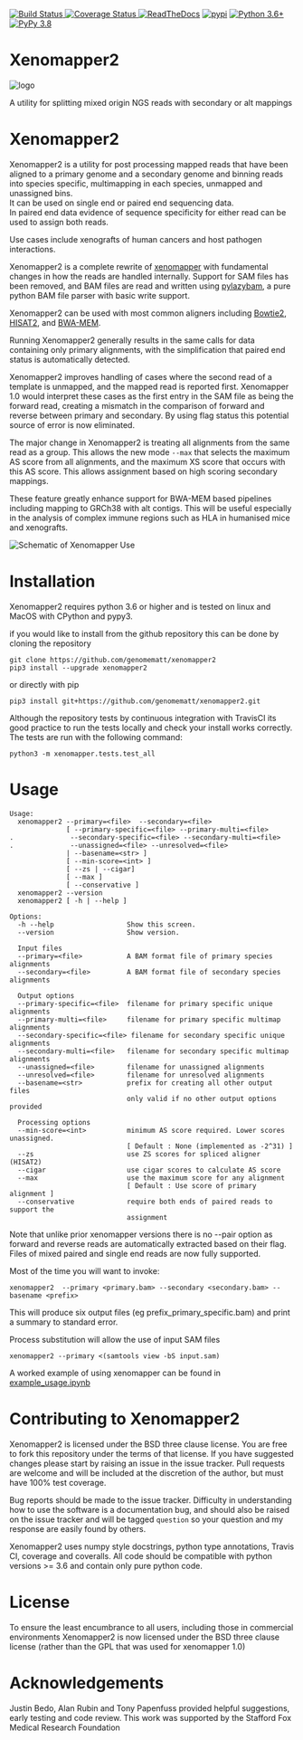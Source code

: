 [![Build Status](https://travis-ci.com/genomematt/xenomapper2.svg?branch=master)
](https://travis-ci.com/genomematt/xenomapper2)
[![Coverage Status](https://coveralls.io/repos/genomematt/xenomapper/badge.svg)
](https://coveralls.io/r/genomematt/xenomapper2)
[![ReadTheDocs](https://readthedocs.org/projects/xenomapper2/badge/?version=latest)](https://xenomapper2.readthedocs.io/en/latest/xenomapper2.html#module-xenomapper2.xenomapper2)
[![pypi](https://img.shields.io/pypi/v/xenomapper2.svg)](https://pypi.python.org/pypi/xenomapper2/)
[![Python 3.6+](https://img.shields.io/badge/python-3.6+-blue.svg)](https://www.python.org/downloads/)
[![PyPy 3.8](https://img.shields.io/badge/PyPy-3.8-brightgreen)](https://www.pypy.org)

# Xenomapper2
![logo](/logo.png "logo")

A utility for splitting mixed origin NGS reads with secondary or alt mappings

Xenomapper2
==========

Xenomapper2 is a utility for post processing mapped reads that have been aligned to a primary genome and a secondary 
genome and binning reads into species specific, multimapping in each species, unmapped and unassigned bins.  
It can be used on single end or paired end sequencing data.  
In paired end data evidence of sequence specificity for either read can be used to assign both reads.

Use cases include xenografts of human cancers and host pathogen interactions.

Xenomapper2 is a complete rewrite of [xenomapper](https://github.com/genomematt/xenomapper) with fundamental changes in 
how the reads are handled internally.
Support for SAM files has been removed, and BAM files are read and written using 
[pylazybam](https://github.com/genomematt/pylazybam), a pure python BAM file parser with basic write support.

Xenomapper2 can be used with most common aligners including 
[Bowtie2](http://bowtie-bio.sourceforge.net/bowtie2/index.shtml), 
[HISAT2](https://ccb.jhu.edu/software/hisat2/), and 
[BWA-MEM](https://github.com/lh3/bwa).

Running Xenomapper2 generally results in the same calls for data containing only primary alignments, with the 
simplification that paired end status is automatically detected.

Xenomapper2 improves handling of cases where the second read of a template is unmapped, and the mapped read is reported 
first. Xenomapper 1.0 would interpret these cases as the first entry in the SAM file as being the forward read, 
creating a mismatch in the comparison of forward and reverse between primary and secondary. By using flag status this 
potential source of error is now eliminated.

The major change in Xenomapper2 is treating all alignments from the same read as a group. This allows the new mode 
`--max` that selects the maximum AS score from all alignments, and the maximum XS score that occurs with this AS score.
This allows assignment based on high scoring secondary mappings.

These feature greatly enhance support for BWA-MEM based pipelines including mapping to GRCh38 with alt contigs. This
will be useful especially in the analysis of complex immune regions such as HLA in humanised mice and xenografts.

![Schematic of Xenomapper Use](/schematic.jpg "Schematic of Xenomapper Use")

Installation
============
Xenomapper2 requires python 3.6 or higher and is tested on linux and MacOS with CPython and pypy3.

<!--Installing from the Python Package Index with pip is the easiest option:

    pip3 install xenomapper2
    
Alternatively -->if you would like to install from the github repository this can be done by cloning the repository

    git clone https://github.com/genomematt/xenomapper2
    pip3 install --upgrade xenomapper2
    
or directly with pip

    pip3 install git+https://github.com/genomematt/xenomapper2.git
	
Although the repository tests by continuous integration with TravisCI its good practice to run the tests locally and 
check your install works correctly.  The tests are run with the following command:

    python3 -m xenomapper.tests.test_all

Usage
=====

    Usage:
      xenomapper2 --primary=<file>  --secondary=<file>
                  [ --primary-specific=<file> --primary-multi=<file>
    .              --secondary-specific=<file> --secondary-multi=<file>
    .              --unassigned=<file> --unresolved=<file>
                  | --basename=<str> ]
                  [ --min-score=<int> ]
                  [ --zs | --cigar]
                  [ --max ]
                  [ --conservative ]
      xenomapper2 --version
      xenomapper2 [ -h | --help ]
    
    Options:
      -h --help                  Show this screen.
      --version                  Show version.
    
      Input files
      --primary=<file>           A BAM format file of primary species alignments
      --secondary=<file>         A BAM format file of secondary species alignments
    
      Output options
      --primary-specific=<file>  filename for primary specific unique alignments
      --primary-multi=<file>     filename for primary specific multimap alignments
      --secondary-specific=<file> filename for secondary specific unique alignments
      --secondary-multi=<file>   filename for secondary specific multimap alignments
      --unassigned=<file>        filename for unassigned alignments
      --unresolved=<file>        filename for unresolved alignments
      --basename=<str>           prefix for creating all other output files
                                 only valid if no other output options provided
    
      Processing options
      --min-score=<int>          minimum AS score required. Lower scores unassigned.
                                 [ Default : None (implemented as -2^31) ]
      --zs                       use ZS scores for spliced aligner (HISAT2)
      --cigar                    use cigar scores to calculate AS score
      --max                      use the maximum score for any alignment
                                 [ Default : Use score of primary alignment ]
      --conservative             require both ends of paired reads to support the
                                 assignment

Note that unlike prior xenomapper versions there is no --pair option as forward
and reverse reads are automatically extracted based on their flag. Files of
mixed paired and single end reads are now fully supported.

Most of the time you will want to invoke:

    xenomapper2  --primary <primary.bam> --secondary <secondary.bam> --basename <prefix>
    
This will produce six output files (eg prefix_primary_specific.bam) and print a summary to standard error.

Process substitution will allow the use of input SAM files

    xenomapper2 --primary <(samtools view -bS input.sam)
     
A worked example of using xenomapper can be found in [example_usage.ipynb](example_usage.ipynb)

Contributing to Xenomapper2
=========================
Xenomapper2 is licensed under the BSD three clause license.  You are free to fork this repository under the terms of 
that license.  If you have suggested changes please start by raising an issue in the issue tracker.  Pull requests are 
welcome and will be included at the discretion of the author, but must have 100% test coverage.

Bug reports should be made to the issue tracker.  Difficulty in understanding how to use the software is a documentation
 bug, and should also be raised on the issue tracker and will be tagged `question` so your question and my response are 
easily found by others.

Xenomapper2 uses numpy style docstrings, python type annotations, Travis CI, coverage and coveralls. All code should be
compatible with python versions >= 3.6 and contain only pure python code.

License
=======
To ensure the least encumbrance to all users, including those in commercial environments Xenomapper2 is now licensed 
under the BSD three clause license (rather than the GPL that was used for xenomapper 1.0)

Acknowledgements
================
Justin Bedo, Alan Rubin and Tony Papenfuss provided helpful suggestions, early testing and code review.
This work was supported by the Stafford Fox Medical Research Foundation
